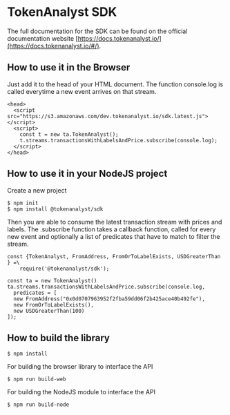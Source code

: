 # TokenAnalyst SDK 

The full documentation for the SDK can be found on the official documentation website [https://docs.tokenanalyst.io/](https://docs.tokenanalyst.io/#/).

## How to use it in the Browser

Just add it to the head of your HTML document. The function console.log is called everytime a new event arrives on that stream.

```
<head>
  <script src="https://s3.amazonaws.com/dev.tokenanalyst.io/sdk.latest.js"></script>
  <script>
    const t = new ta.TokenAnalyst();
    t.streams.transactionsWithLabelsAndPrice.subscribe(console.log);
  </script>
</head>
```  

## How to use it in your NodeJS project

Create a new project

```
$ npm init
$ npm install @tokenanalyst/sdk
```

Then you are able to consume the latest transaction stream with prices and labels. 
The .subscribe function takes a callback function, called for every new event and 
optionally a list of predicates that have to match to filter the stream.

```
const {TokenAnalyst, FromAddress, FromOrToLabelExists, USDGreaterThan } =\
	require('@tokenanalyst/sdk');

const ta = new TokenAnalyst()
ta.streams.transactionsWithLabelsAndPrice.subscribe(console.log,
  predicates = [
  new FromAddress("0x0d0707963952f2fba59dd06f2b425ace40b492fe"),
  new FromOrToLabelExists(),
  new USDGreaterThan(100)
]);
```

## How to build the library 

```
$ npm install 
```

For building the browser library to interface the API 

```
$ npm run build-web
```

For building the NodeJS module to interface the API

```
$ npm run build-node
```

